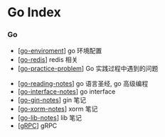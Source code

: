 # Go Index

### Go

- [[go-enviroment]] go 环境配置
- [[go-redis]] redis 相关
- [[go-practice-problem]] Go 实践过程中遇到的问题
<!-- - [[go-practice-notes]] 实践笔记 -->
- [[go-reading-notes]] go 语言圣经, go 高级编程
- [[go-interface-notes]] go interface
- [[go-gin-notes]] gin 笔记
- [[go-xorm-notes]] xorm 笔记
- [[go-lib-notes]] lib 笔记
- [[gRPC]] gRPC

[//begin]: # "Autogenerated link references for markdown compatibility"
[go-enviroment]: go/go-enviroment "Go Enviroment"
[go-redis]: go/go-redis "Go Redis"
[go-practice-problem]: go/go-practice-problem "Go Practice Problem"
[go-reading-notes]: go/go-reading-notes "Go Reading Notes"
[go-interface-notes]: go/go-interface-notes "Go Interface Notes"
[go-gin-notes]: go/go-gin-notes "Go Gin Notes"
[go-xorm-notes]: go/go-xorm-notes "Go Xorm Notes"
[go-lib-notes]: go/go-lib-notes "Go Lib Notes"
[gRPC]: go/grpc "GRPC"
[//end]: # "Autogenerated link references"
